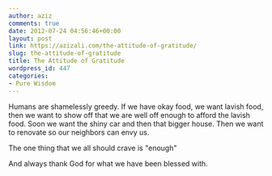 ```yaml
---
author: aziz
comments: true
date: 2012-07-24 04:56:46+00:00
layout: post
link: https://azizali.com/the-attitude-of-gratitude/
slug: the-attitude-of-gratitude
title: The Attitude of Gratitude
wordpress_id: 447
categories:
- Pure Wisdom
---
```


Humans are shamelessly greedy. If we have okay food, we want lavish food, then we want to show off that we are well off enough to afford the lavish food. Soon we want the shiny car and then that bigger house. Then we want to renovate so our neighbors can envy us.

The one thing that we all should crave is "enough"

And always thank God for what we have been blessed with.
